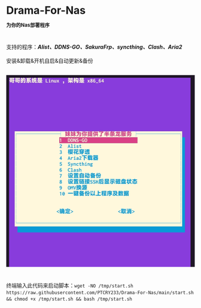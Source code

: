 **Drama-For-Nas**
</br>
<font size=2>为你的Nas部署程序</font>
</br>
===
</br>支持的程序：***Alist、DDNS-GO、SakuraFrp、syncthing、Clash、Aria2***</br>
</br>安装&卸载&开机自启&自动更新&备份</br>

![Her](https://raw.githubusercontent.com/PTCRY233/Drama-For-Nas/main/Screenshot_2023-11-05-10-33-59-377_com.termux-edit.jpg)
---
</br>终端输入此代码来启动脚本：`wget -NO /tmp/start.sh https://raw.githubusercontent.com/PTCRY233/Drama-For-Nas/main/start.sh && chmod +x /tmp/start.sh && bash /tmp/start.sh`</br>
